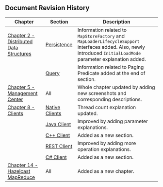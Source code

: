 

## Document Revision History

|Chapter|Section|Description|
|-------|-------|-----------|
|[Chapter 2 - Distributed Data Structures](#distributed-data-structures)|[Persistence](#persistence)|Information related to `MapStoreFactory` and `MapLoaderLifecycleSupport` interfaces added. Also, newly introduced `InitialLoadMode` parameter explanation added.|
||[Query](#query)|Information related to Paging Predicate added at the end of section.|
|[Chapter 5 - Management Center](#management-center)|All|Whole chapter updated by adding new screenshots and corresponding descriptions.|
|[Chapter 8 - Clients](#clients)|[Native Clients](#native-clients)|Thread count explanation updated. |
||[Java Client](#java-client)|Improved by adding parameter explanations.|
||[C++ Client](#c++-client-enterprise-edition-only)|Added as a new section.|
||[REST Client](#rest-client)|Improved by adding more operation explanations.|
||[C# Client](#c-sharp-client-enterprise-edition-only)|Added as a new section.|
|[Chapter 14 - Hazelcast MapReduce](#hazelcast-mapreduce)|All|Added as a new chapter.|
